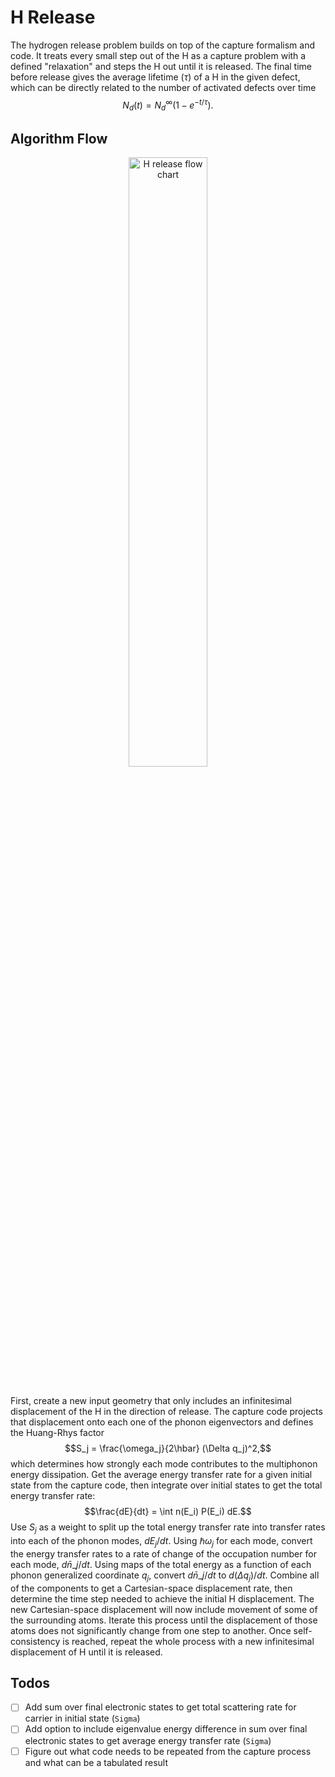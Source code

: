 # H Release

The hydrogen release problem builds on top of the capture formalism and code. It treats every small step out of the H as a capture problem with a defined "relaxation" and steps the H out until it is released. The final time before release gives the average lifetime ($\tau$) of a H in the given defect, which can be directly related to the number of activated defects over time $$N_d(t) = N_d^{\infty} (1 - e^{-t/\tau}).$$

## Algorithm Flow

<div align="center">
  <img width="50%" src="https://github.com/laurarnichols/defectCrossSections/assets/32521892/fcd9dadd-4359-471c-b118-3ec3bca9bf25" alt="H release flow chart">
</div>
<br/>

First, create a new input geometry that only includes an infinitesimal displacement of the H in the direction of release. The capture code projects that displacement onto each one of the phonon eigenvectors and defines the Huang-Rhys factor $$S_j = \frac{\omega_j}{2\hbar} (\Delta q_j)^2,$$ which determines how strongly each mode contributes to the multiphonon energy dissipation. Get the average energy transfer rate for a given initial state from the capture code, then integrate over initial states to get the total energy transfer rate: $$\frac{dE}{dt} = \int n(E_i) P(E_i) dE.$$ Use $S_j$ as a weight to split up the total energy transfer rate into transfer rates into each of the phonon modes, $dE_j/dt$. Using $\hbar \omega_j$ for each mode, convert the energy transfer rates to a rate of change of the occupation number for each mode, $d\bar{n}\_j/dt$. Using maps of the total energy as a function of each phonon generalized coordinate $q_j$, convert $d\bar{n}\_j/dt$ to $d(\Delta q_j)/dt$. Combine all of the components to get a Cartesian-space displacement rate, then determine the time step needed to achieve the initial H displacement. The new Cartesian-space displacement will now include movement of some of the surrounding atoms. Iterate this process until the displacement of those atoms does not significantly change from one step to another. Once self-consistency is reached, repeat the whole process with a new infinitesimal displacement of H until it is released.

## Todos

- [ ] Add sum over final electronic states to get total scattering rate for carrier in initial state (`Sigma`)
- [ ] Add option to include eigenvalue energy difference in sum over final electronic states to get average energy transfer rate (`Sigma`)
- [ ] Figure out what code needs to be repeated from the capture process and what can be a tabulated result
